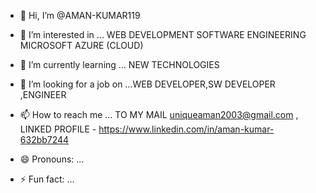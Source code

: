 - 👋 Hi, I’m @AMAN-KUMAR119
- 👀 I’m interested in ... WEB DEVELOPMENT SOFTWARE ENGINEERING MICROSOFT AZURE (CLOUD)
- 🌱 I’m currently learning ... NEW TECHNOLOGIES 
- 💞️ I’m looking for a job on ...WEB DEVELOPER,SW DEVELOPER ,ENGINEER 
- 📫 How to reach me ... TO MY MAIL uniqueaman2003@gmail.com , LINKED PROFILE - https://www.linkedin.com/in/aman-kumar-632bb7244
  
- 😄 Pronouns: ...
- ⚡ Fun fact: ...

<!---
AMAN-KUMAR119/AMAN-KUMAR119 is a ✨ special ✨ repository because its `README.md` (this file) appears on your GitHub profile.
You can click the Preview link to take a look at your changes.
--->
